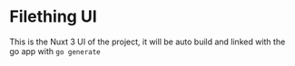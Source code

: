 # Filething UI

This is the Nuxt 3 UI of the project, it will be auto build and linked with the go app with `go generate`
